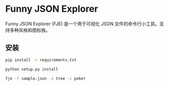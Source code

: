# Funny JSON Explorer

Funny JSON Explorer (FJE) 是一个用于可视化 JSON 文件的命令行小工具。支持多种风格和图标族。

## 安装

```bash
pip install -r requirements.txt

python setup.py install     

fje -f sample.json -s tree -i poker